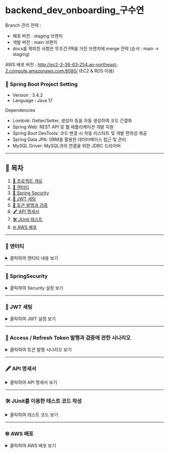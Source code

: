 # backend_dev_onboarding_구수연

Branch 관리 전략 : 
- 배포 버전 : staging 브랜치
- 개발 버전 : main 브랜치 
- docs를 제외한 사항은 무조건 PR을 거친 브랜치에 merge 전략 (순서 : main -> staging)

AWS 배포 버전 : http://ec2-3-36-63-254.ap-northeast-2.compute.amazonaws.com:8080/
(EC2 & RDS 이용)


<a id="summary"></a>
### 📃 Spring Boot Project Setting

- Version : 3.4.2
- Language : Java 17

Dependencies
- Lombok: Getter/Setter, 생성자 등을 자동 생성하여 코드 간결화
- Spring Web: REST API 및 웹 애플리케이션 개발 지원
- Spring Boot DevTools: 코드 변경 시 자동 리스타트 및 개발 편의성 제공
- Spring Data JPA: ORM을 활용한 데이터베이스 접근 및 관리
- MySQL Driver: MySQL과의 연결을 위한 JDBC 드라이버

---
## 📑 목차
1. [📃 프로젝트 개요](#summary)
2. [📝 엔터티](#entity)
3. [🔐 Spring Security](#-springsecurity)
4. [🔑 JWT 세팅](#jwt-setting)
5. [🔄 토큰 발행과 검증](#access-refresh)
6. [🖋 API 명세서](#api-docs)
7. [🛠 JUnit 테스트](#junit)
8. [🌐 AWS 배포 ](#deploy)

---

<a id="entity"></a>
### 📝 엔터티

<details>
  <summary>클릭하여 엔티티 내용 보기</summary>

### **Member**
- `username` : 회원 고유 Username
- `password` : 회원 인증을 위한 비밀번호
- `nickname` : 회원 별명
- `createdAt`, `modifiedAt` : 회원 생성 및 수정 시기 (BaseTimeEntity 상속)

### **BaseTimeEntity**
- `createdAt` : 생성 시기
- `modifiedAt` : 수정 시기

</details>

---

### 🔐 SpringSecurity

<details>
  <summary>클릭하여 Security 설정 보기</summary>

### 1. SecurityFilterChain

```
@Bean
public SecurityFilterChain filterChain(HttpSecurity httpSecurity) throws Exception {

```
SecurityFilterChain은 Spring Security의 필터 체인을 설정하는 객체입니다. Spring Security에서는 요청에 대한 인증과 권한 부여를 필터 체인을 통해 처리합니다.

### 2. HTTP Basic 인증 비활성화

```
httpSecurity
    .httpBasic(AbstractHttpConfigurer::disable)
```
HTTP Basic 인증은 클라이언트가 username:password 형식의 인증 정보를 HTTP 헤더에 포함하여 서버에 전달하는 방식입니다. 해당 설정을 비활성화하고 header의 JWT토큰으로만 보안을 유지하고자 합니다.

### 3. CSRF 보호 비활성화

`.csrf(AbstractHttpConfigurer::disable)`

쿠키가 아닌 헤더의 Authorication에 JWT를 전송해 인증을 하기 때문에 해당 보안이 필요하지 않습니다.

### 4. JWT 필터 추가

```
.addFilterBefore(
        new JwtFilter(jwtUtil), UsernamePasswordAuthenticationFilter.class)

```

addFilterBefore() 메서드는 지정된 필터를 기존의 필터 체인에 추가하는데, UsernamePasswordAuthenticationFilter.class 이전에 JwtFilter를 추가하고 있습니다. 이렇게 하면 JWT 토큰이 먼저 검증되고, 이후 UsernamePasswordAuthenticationFilter가 인증 처리를 계속하도록 설정됩니다.

</details>

---

<a id="jwt-setting"></a>
### 🔑 JWT 세팅

<details> <summary>클릭하여 JWT 설정 보기</summary>

Spring Security에서 Filter의 역할:

요청을 가로채서 처리: 필터는 서블릿 컨테이너 내에서 요청이 컨트롤러에 도달하기 전에 또는 응답이 클라이언트로 전송되기 전에 특정 로직을 실행할 수 있게 해줍니다. Spring Security의 JwtFilter와 같은 필터는 이 시점에서 JWT 토큰의 유효성을 검사하고 인증 작업을 수행합니다.

> JwtUtil

- JWT를 생성하고(createJwt)
- 토큰에서 username, type, role (관리자 역할이 필요한다면 추후 개발 예정) 정보 추출
- 만료 여부(isExpired), accessToken 갱신 여부(isRefreshable),  확인

> JwtFilter

- 매 요청마다 JWT를 확인하고
- 유효하면 SecurityContext에 인증 정보 저장
- 만료되었거나 잘못된 토큰이면 에러 메시지 반환

</details>

---
<a id="access-refresh"></a>
### 🔄 Access / Refresh Token 발행과 검증에 관한 시나리오 <a id="access--refresh-token-발행과-검증에-관한-시나리오"></a>

<details> <summary>클릭하여 토큰 발행 시나리오 보기</summary>

> 회원가입 (NO AUTH)

- 회원가입 시에 회원별로 주기가 30일인 Refresh Token이 발행되며 저장됩니다.

> 로그인 (NO AUTH)

- 회원가입된 유저가 로그인을 한다면
- Refresh Token의 생존 여부에 따라 만료가 되기 전이라면 1시간 주기의 Access Token을 발급해줍니다.
- 만료가 다 된 Refresh Token이라면 DB의 Refresh Token을 갱신해주고 (30일 더) 1시간 주기의 Access Token을 발급해줍니다.
- 로그인 응답 Response의 body로 AccessToken을 할당합니다.
- 로그인 응답 Cookie에 refreshToken을 할당해둡니다.
- 로그인 후에는 body에 나오는 AccessToken을 프론트 측에서 저장해두고 AUTH 페이지에서 꺼내 사용하여 사용하는 시나리오입니다.

> 프로필 조회 (AUTH)

- AccessToken에서 Filter를 거쳐 추출되는 username으로 DB를 조회해 프로필 정보를 보여줍니다.
- 만료가 된 AccessToken일 때 : 401 ERROR
- 만료되기 전 AccessToken일 때 : 200 OK
- 만료되기 전인데 갱신할 수 있는 AccessToken을 때 : 202 ACCEPTED
- 헤더에 AccessToken가 아니라 RefreshToken가 들어올 때 : 403 ERROR
- 헤더에 토큰이 들어오지 않을 때 : 401 ERROR

- 프론트 측에서는 1시간 주기의 로그인 (Auth) 가능 시간을 연장시키기 위해서는
- 로그인 API (/api/members/sign)을 호출해 다시 body로 AccessToken을 받아와 헤더에 재할당 해줘 로그인을 연장해줍니다.
- 이때 보안을 위해서 프론트 측 Cookie에서 refreshToken를 꺼내 RefreshToken이 만료되었는지/Cookie에 RefreshToken이 있는지/RefreshToken의 username과 AccessToken의 username이 일치하는지
- 여부를 확인한 후에 모든 조건에 해당한다면은 갱신할 조건 (202 Accpeted)에 해당한다면 응답코드를 보내줍니다.

---
### HTTPS 로 바꿔 보안 높이는 방법 (예정)

현재는 도메인 구입 전 (HTTP 환경)일 때에는
```
- refreshTokenCookie.setSecure(true); // HTTPS에서만 전송 (보안 강화)
- refreshTokenCookie.setAttribute("SameSite", "Strict"); // CSRF 공격 방지 강화
```

로 수정해줍니다.

</details>

---
<a id="api-docs"></a>
### 🖋️ API 명세서

<details> <summary>클릭하여 API 명세서 보기</summary>

1. 회원가입
- `http://ec2-3-36-63-254.ap-northeast-2.compute.amazonaws.com:8080/api/members/signup`
- Request (Body)
```
{
    "username" : "gu01416",
    "password" : "password1234!",
    "nickname" : "sooya"
}
```
- Response (Body)
```
{
    "username": "gu01416",
    "nickname": "sooya",
    "authorities": [
        {
            "authorityName": "ROLE_USER"
        }
    ]
}
```
---

2. 로그인 </br>
- `http://ec2-3-36-63-254.ap-northeast-2.compute.amazonaws.com:8080/api/members/sign`
- Request (Body)
```
{
    "username" : "gu01416",
    "password" : "password1234!"
}
```
- Response (Body)
```
{
    "token": "eyJhbGciOiJIUzI1NiJ9...."
}
```

- Response (Cookies)
```
{
    "Cookies": "refresh=ejkhsdjsdskdjsk..."
}
```
---
3. 회원조회 </br>
- `http://ec2-3-36-63-254.ap-northeast-2.compute.amazonaws.com:8080/api/members/profile`
- Request (Header)
```
{
    "Authorization": "Bearer eyJhbGciOiJIUzI1NiJ9...",
    "Cookies": "refresh=ejkhsdjsdskdjsk..."
}
```
- Response (Body)
```
{
    "username": "gu01416",
    "nickname": "sooya"
}
```
</details>

---
<a id="junit"></a>
### 🛠️ JUnit를 이용한 테스트 코드 작성 <a id="junit를-이용한-테스트-코드-작성"></a>

<details> <summary>클릭하여 테스트 코드 보기</summary>

- 테스트 코드 메서드 이름 규칙: 응답코드_테스트 상황

> JwtUtilTest: JWT Token 관련 테스트 코드

- 토큰 생성/토큰 만료/토큰 Username 추출/토큰 타입 AccessToken인지/토큰 Refreshable할 타이밍인지/헤더에서 토큰 추출합니다.
- JwtUtil : signed된 Jwt인지 확인하는 코드 추가
- JwtFilter : ErrorResponse 응답 부분 세분화 및 refreshToken 코드 최적화
- 202 : 프론트 측에서 헤더 변경 요청일 때 (토큰은 유효할 때)
- 403 : Access Token을 사용해야 하는데 Refresh Token을 사용했을 때
- 401 : 헤더에 토큰이 없을 때
- 401 : AccessToken Refresh 시도 할 때 쿠키에 RefreshToken 존재하지 않을 때

> MemberControllerTest: 회원관련 ControllerTest

- 클래스별로 회원가입/로그인/프로필 조회 테스트 작성합니다.

No Auth (Spring Security를 적용할 필요가 없기 때문에 빠른 테스트, 단위테스트를 적용합니다. (MockitoExtension.class))
- 회원가입 : 정상 생성 (201), 이미 존재하는 username인데 생성 (409)
- 로그인 : 정상 로그인 (200), 회원 존재 안할 때 로그인 시도 (404), 비밀번호 오류 (401)
  </br>

Auth (통합 테스트를 위한 SpringExtension.class 적용합니다.)
- 프로필 조회 : 정상 조회 (200), (Auth 자체가 JWT 토큰으로 하고 있기 때문에 에러 부분은 JwtUtilTest에서 동작합니다.)
- WithMockCustomUser : 테스트 코드 동작을 위한 사용자 생성
- WithCustomMockUserSecurityContextFactory: 사용자가 통과할 SecurityContext 생성

</details>

---

<a id="deploy"></a>
### 🌐 AWS 배포 

<details> <summary>클릭하여 AWS 배포 보기</summary>

인스턴스 스펙
- Ubuntu Server 22.04 LTS 64비트
- 인스턴스 유형 : t3.small 
- 스토리지 : 30GiB

EC2 재배포
- 최초 배포에 t2.micro를 택했습니다. 
- 하지만 cpu 성능이 너무 낮았기 때문에 몇 번의 요청만으로 cpu 사용률이 100%가 되어 서버가 다운되는 문제가 발생했었습니다.
- 대안 방법이 두 가지가 있었는데 (cpu 업그레이드, 인스턴스 업그레이드) cpu 업그레이드 보다 좀 더 안정적인 방법인 인스턴스 업그레이드 방법 선택해 재배포하게 되었습니다.


스프링 부트 서버 실행
- gradle로 build 파일 생성 후 jar 파일 실행 (내장 Tomcat이 실행됩니다.)


</details>

